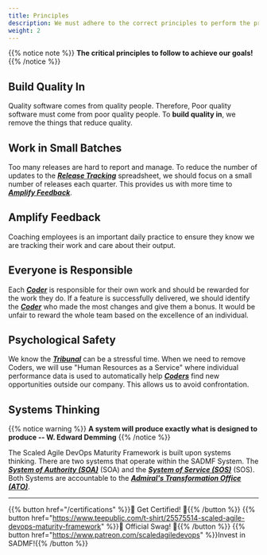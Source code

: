 ```yaml
---
title: Principles
description: We must adhere to the correct principles to perform the practices correctly.
weight: 2
---
```


{{% notice note %}}
**The critical principles to follow to achieve our goals!**
{{% /notice %}}

## Build Quality In

Quality software comes from quality people. Therefore, Poor quality software must come from poor quality people. To **build quality in**, we remove the things that reduce quality.

## Work in Small Batches

Too many releases are hard to report and manage. To reduce the number of updates to the *[**Release Tracking**](/practices/#release-tracking)* spreadsheet, we should focus on a small number of releases each quarter. This provides us with more time to *[**Amplify Feedback**](#amplify-feedback)*.

## Amplify Feedback

Coaching employees is an important daily practice to ensure they know we are tracking their work and care about their output.

## Everyone is Responsible

Each *[**Coder**](/organization/#coder)* is responsible for their own work and should be rewarded for the work they do. If a feature is successfully delivered, we should identify the *[**Coder**](/organization/#coder)* who made the most changes and give them a bonus. It would be unfair to reward the whole team based on the excellence of an individual.

## Psychological Safety

We know the *[**Tribunal**](/release-convoy/#tribunal)* can be a stressful time. When we need to remove Coders, we will use "Human Resources as a Service" where individual performance data is used to automatically help *[**Coders**](/organization/#coder)* find new opportunities outside our company. This allows us to avoid confrontation.

## Systems Thinking

{{% notice warning %}}
**A system will produce exactly what is designed to produce -- W. Edward Demming**
{{% /notice %}}

The Scaled Agile DevOps Maturity Framework is built upon systems thinking. There are two systems that operate within the SADMF System. The *[**System of Authority (SOA)**](/organization/#system-of-authority-soa)* (SOA) and the *[**System of Service (SOS)**](/organization/#system-of-service-sos)* (SOS). Both Systems are accountable to the *[**Admiral's Transformation Office (ATO)**](/organization/#admirals-transformation-office-ato)*.

---

{{% button href="/certifications" %}}🏅 Get Certified! 🏅{{% /button %}}
{{% button href="https://www.teepublic.com/t-shirt/25575514-scaled-agile-devops-maturity-framework" %}}💸 Official Swag! 💸{{% /button %}}
{{% button href="https://www.patreon.com/scaledagiledevops" %}}Invest in SADMF!{{% /button %}}